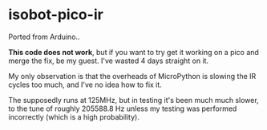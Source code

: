 # isobot-pico-ir
Ported from Arduino.. 

**This code does not work**, but if you want to try get it working on a pico and merge the fix, be my guest. I've wasted 4 days straight on it.

My only observation is that the overheads of MicroPython is slowing the IR cycles too much, and I've no idea how to fix it.

The supposedly runs at 125MHz, but in testing it's been much much slower, to the tune of roughly 205588.8 Hz unless my testing was performed incorrectly (which is a high probability).

